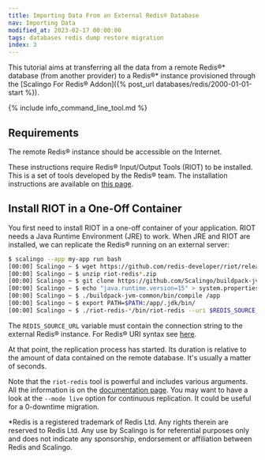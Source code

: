 ```yaml
---
title: Importing Data From an External Redis® Database
nav: Importing Data
modified_at: 2023-02-17 00:00:00
tags: databases redis dump restore migration
index: 3
---
```


This tutorial aims at transferring all the data from a remote Redis®* database
(from another provider) to a Redis®* instance provisioned through the [Scalingo
For Redis® Addon]({% post_url databases/redis/2000-01-01-start %}).

{% include info_command_line_tool.md %}

## Requirements

The remote Redis® instance should be accessible on the Internet.

These instructions require Redis® Input/Output Tools (RIOT) to be installed. This is a set of tools developed by the Redis® team. The installation instructions are available on [this page](https://developer.redis.com/riot/riot-redis).

## Install RIOT in a One-Off Container

You first need to install RIOT in a one-off container of your application. RIOT needs a Java Runtime Environment (JRE) to work. When JRE and RIOT are installed, we can replicate the Redis® running on an external server:

```sh
$ scalingo --app my-app run bash
[00:00] Scalingo ~ $ wget https://github.com/redis-developer/riot/releases/latest/download/riot-redis-$(wget -q --output-document=- https://github.com/redis-developer/riot/releases/latest/download/VERSION).zip
[00:00] Scalingo ~ $ unzip riot-redis*.zip
[00:00] Scalingo ~ $ git clone https://github.com/Scalingo/buildpack-jvm-common.git
[00:00] Scalingo ~ $ echo "java.runtime.version=15" > system.properties
[00:00] Scalingo ~ $ ./buildpack-jvm-common/bin/compile /app
[00:00] Scalingo ~ $ export PATH=$PATH:/app/.jdk/bin/
[00:00] Scalingo ~ $ ./riot-redis-*/bin/riot-redis --uri $REDIS_SOURCE_URL replicate --uri $SCALINGO_REDIS_URL
```

The `REDIS_SOURCE_URL` variable must contain the connection string to the external Redis® instance. For Redis® URI syntax see [here](https://github.com/lettuce-io/lettuce-core/wiki/Redis-URI-and-connection-details#uri-syntax).

At that point, the replication process has started. Its duration is relative to
the amount of data contained on the remote database. It's usually a matter of seconds.

Note that the `riot-redis` tool is powerful and includes various arguments. All the information is on the [documentation page](https://developer.redis.com/riot/riot-redis/). You may want to have a look at the `--mode live` option for continuous replication. It could be useful for a 0-downtime migration.

*Redis is a registered trademark of Redis Ltd. Any rights therein are reserved to Redis Ltd. Any use by Scalingo is for referential purposes only and does not indicate any sponsorship, endorsement or affiliation between Redis and Scalingo.
